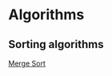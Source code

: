 # Algorithms
## Sorting algorithms
[Merge Sort](https://github.com/tknbr/algorithms/blob/master/mergeSort.cc)